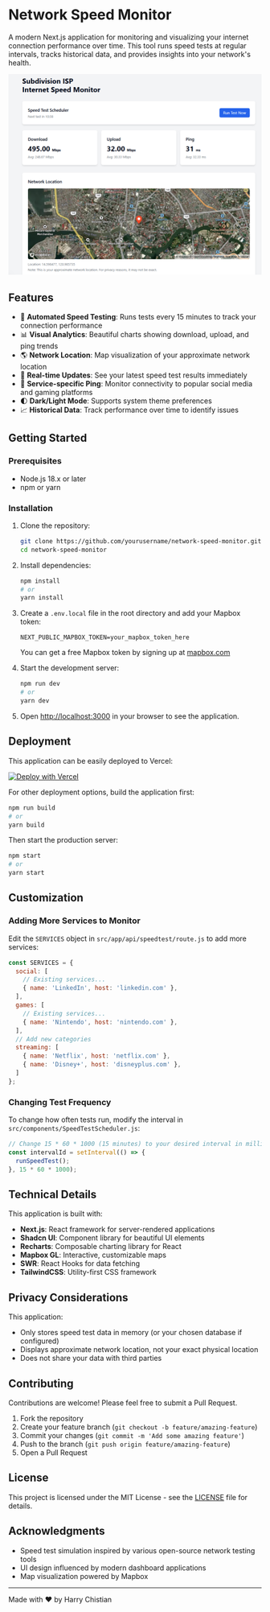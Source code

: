 # Network Speed Monitor

A modern Next.js application for monitoring and visualizing your internet connection performance over time. This tool runs speed tests at regular intervals, tracks historical data, and provides insights into your network's health.

![Network Speed Monitor Screenshot](screenshot.png)

## Features

- 🚀 **Automated Speed Testing**: Runs tests every 15 minutes to track your connection performance
- 📊 **Visual Analytics**: Beautiful charts showing download, upload, and ping trends
- 🌎 **Network Location**: Map visualization of your approximate network location
- 🔄 **Real-time Updates**: See your latest speed test results immediately
- 📱 **Service-specific Ping**: Monitor connectivity to popular social media and gaming platforms
- 🌓 **Dark/Light Mode**: Supports system theme preferences
- 📈 **Historical Data**: Track performance over time to identify issues

## Getting Started

### Prerequisites

- Node.js 18.x or later
- npm or yarn

### Installation

1. Clone the repository:
   ```bash
   git clone https://github.com/yourusername/network-speed-monitor.git
   cd network-speed-monitor
   ```

2. Install dependencies:
   ```bash
   npm install
   # or
   yarn install
   ```

3. Create a `.env.local` file in the root directory and add your Mapbox token:
   ```
   NEXT_PUBLIC_MAPBOX_TOKEN=your_mapbox_token_here
   ```
   You can get a free Mapbox token by signing up at [mapbox.com](https://account.mapbox.com/)

4. Start the development server:
   ```bash
   npm run dev
   # or
   yarn dev
   ```

5. Open [http://localhost:3000](http://localhost:3000) in your browser to see the application.

## Deployment

This application can be easily deployed to Vercel:

[![Deploy with Vercel](https://vercel.com/button)](https://vercel.com/new/clone?repository-url=https%3A%2F%2Fgithub.com%2Fyourusername%2Fnetwork-speed-monitor)

For other deployment options, build the application first:

```bash
npm run build
# or
yarn build
```

Then start the production server:

```bash
npm start
# or
yarn start
```

## Customization

### Adding More Services to Monitor

Edit the `SERVICES` object in `src/app/api/speedtest/route.js` to add more services:

```javascript
const SERVICES = {
  social: [
    // Existing services...
    { name: 'LinkedIn', host: 'linkedin.com' },
  ],
  games: [
    // Existing services...
    { name: 'Nintendo', host: 'nintendo.com' },
  ],
  // Add new categories
  streaming: [
    { name: 'Netflix', host: 'netflix.com' },
    { name: 'Disney+', host: 'disneyplus.com' },
  ]
};
```

### Changing Test Frequency

To change how often tests run, modify the interval in `src/components/SpeedTestScheduler.js`:

```javascript
// Change 15 * 60 * 1000 (15 minutes) to your desired interval in milliseconds
const intervalId = setInterval(() => {
  runSpeedTest();
}, 15 * 60 * 1000);
```

## Technical Details

This application is built with:

- **Next.js**: React framework for server-rendered applications
- **Shadcn UI**: Component library for beautiful UI elements
- **Recharts**: Composable charting library for React
- **Mapbox GL**: Interactive, customizable maps
- **SWR**: React Hooks for data fetching
- **TailwindCSS**: Utility-first CSS framework

## Privacy Considerations

This application:
- Only stores speed test data in memory (or your chosen database if configured)
- Displays approximate network location, not your exact physical location
- Does not share your data with third parties

## Contributing

Contributions are welcome! Please feel free to submit a Pull Request.

1. Fork the repository
2. Create your feature branch (`git checkout -b feature/amazing-feature`)
3. Commit your changes (`git commit -m 'Add some amazing feature'`)
4. Push to the branch (`git push origin feature/amazing-feature`)
5. Open a Pull Request

## License

This project is licensed under the MIT License - see the [LICENSE](LICENSE) file for details.

## Acknowledgments

- Speed test simulation inspired by various open-source network testing tools
- UI design influenced by modern dashboard applications
- Map visualization powered by Mapbox

---

Made with ❤️ by Harry Chistian

